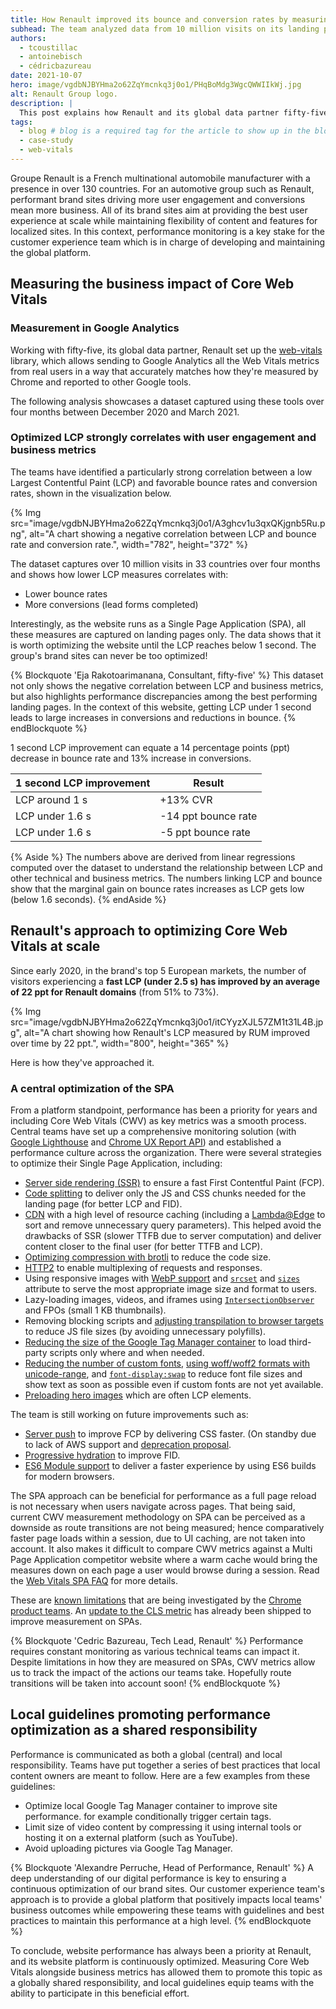 ```yaml
---
title: How Renault improved its bounce and conversion rates by measuring and optimizing Largest Contentful Paint 
subhead: The team analyzed data from 10 million visits on its landing pages and found a strong correlation between Largest Contentful Paint and conversion rate.
authors:
  - tcoustillac
  - antoinebisch
  - cédricbazureau
date: 2021-10-07
hero: image/vgdbNJBYHma2o62ZqYmcnkq3j0o1/PHqBoMdg3WgcQWWIIkWj.jpg
alt: Renault Group logo.
description: |
  This post explains how Renault and its global data partner fifty-five approached measuring and optimizing the Core Web Vitals. The team analyzed data from 10 million visits on its landing pages, found a strong correlation between Largest Contentful Paint and conversions, and doubled up on its optimization effort. We will look at these data points and understand how the teams have organized for optimizations.
tags:
  - blog # blog is a required tag for the article to show up in the blog.
  - case-study
  - web-vitals
---
```


Groupe Renault is a French multinational automobile manufacturer with a presence in over 130 countries. For an automotive group such as Renault, performant brand sites driving more user engagement and conversions mean more business. All of its brand sites aim at providing the best user experience at scale while maintaining flexibility of content and features for localized sites. In this context, performance monitoring is a key stake for the customer experience team which is in charge of developing and maintaining the global platform.

## Measuring the business impact of Core Web Vitals

### Measurement in Google Analytics
Working with fifty-five, its global data partner, Renault set up the [web-vitals](https://github.com/GoogleChrome/web-vitals) library, which allows sending to Google Analytics all the Web Vitals metrics from real users in a way that accurately matches how they're measured by Chrome and reported to other Google tools.

The following analysis showcases a dataset captured using these tools over four months between December 2020 and March 2021.

### Optimized LCP strongly correlates with user engagement and business metrics
The teams have identified a particularly strong correlation between a low Largest Contentful Paint (LCP) and favorable bounce rates and conversion rates, shown in the visualization below.

{% Img src="image/vgdbNJBYHma2o62ZqYmcnkq3j0o1/A3ghcv1u3qxQKjgnb5Ru.png", alt="A chart showing a negative correlation between LCP and bounce rate and conversion rate.", width="782", height="372" %}

The dataset captures over 10 million visits in 33 countries over four months and shows how lower LCP measures correlates with:

-  Lower bounce rates
-  More conversions (lead forms completed)

Interestingly, as the website runs as a Single Page Application (SPA), all these measures are captured on landing pages only. The data shows that it is worth optimizing the website until the LCP reaches below 1 second. The group's brand sites can never be too optimized!

{% Blockquote 'Eja Rakotoarimanana, Consultant, fifty-five' %}
This dataset not only shows the negative correlation between LCP and business metrics, but also highlights performance discrepancies among the best performing landing pages. In the context of this website, getting LCP under 1 second leads to large increases in conversions and reductions in bounce.
{% endBlockquote %}

1 second LCP improvement can equate a 14 percentage points (ppt) decrease in bounce rate and 13% increase in conversions.

<div class="w-table-wrapper">
  <table>
    <thead>
      <tr>
        <th>1 second LCP improvement</th>
        <th>Result</th>
      </tr>
    </thead>
    <tbody>
      <tr>
        <td>LCP around 1&nbsp;s</td>
        <td>+13% CVR</td>
      </tr>
      <tr>
        <td>LCP under 1.6&nbsp;s</td>
        <td>-14 ppt bounce rate</td>
      </tr>
      <tr>
        <td>LCP under 1.6&nbsp;s</td>
        <td>-5 ppt bounce rate</a></td>
      </tr>
    </tbody>
  </table>
</div>

{% Aside %}
The numbers above are derived from linear regressions computed over the dataset to understand the relationship between LCP and other technical and business metrics. The numbers linking LCP and bounce show that the marginal gain on bounce rates increases as LCP gets low (below 1.6 seconds).
{% endAside %}

## Renault's approach to optimizing Core Web Vitals at scale

Since early 2020, in the brand's top 5 European markets, the number of visitors experiencing a **fast LCP (under 2.5&nbsp;s) has improved by an average of 22 ppt for Renault domains** (from 51% to 73%).

{% Img src="image/vgdbNJBYHma2o62ZqYmcnkq3j0o1/itCYyzXJL57ZM1t31L4B.jpg", alt="A chart showing how Renault's LCP measured by RUM improved over time by 22 ppt.", width="800", height="365" %}

Here is how they've approached it.

### A central optimization of the SPA
From a platform standpoint, performance has been a priority for years and including Core Web Vitals (CWV) as key metrics was a smooth process. Central teams have set up a comprehensive monitoring solution (with [Google Lighthouse](https://developers.google.com/web/tools/lighthouse) and [Chrome UX Report API](https://developers.google.com/web/tools/chrome-user-experience-report/api/reference)) and established a performance culture across the organization. There were several strategies to optimize their Single Page Application, including:

+   [Server side rendering (SSR)](https://developers.google.com/web/updates/2019/02/rendering-on-the-web) to ensure a fast First Contentful Paint (FCP). 
+   [Code splitting](/codelab-code-splitting/) to deliver only the JS and CSS chunks needed for the landing page (for better LCP and FID).
+   [CDN](/content-delivery-networks/) with a high level of resource caching (including a [Lambda@Edge](https://aws.amazon.com/lambda/edge/) to sort and remove unnecessary query parameters). This helped avoid the drawbacks of SSR (slower TTFB due to server computation) and deliver content closer to the final user (for better TTFB and LCP).
+   [Optimizing compression with brotli](/codelab-text-compression-brotli/) to reduce the code size.
+   [HTTP2](https://developers.google.com/web/fundamentals/performance/http2/) to enable multiplexing of requests and responses.
+   Using responsive images with [WebP support](/serve-images-webp/) and [`srcset`](/use-srcset-to-automatically-choose-the-right-image/#help-the-browser-choose-the-right-image-size) and [`sizes`](/use-srcset-to-automatically-choose-the-right-image/#what-about-the-display-size-of-the-image) attribute to serve the most appropriate image size and format to users.
+   Lazy-loading images, videos, and iframes using [`IntersectionObserver`](/lazy-loading-images/#images-inline-intersection-observer) and FPOs (small 1&nbsp;KB thumbnails).
+   Removing blocking scripts and [adjusting transpilation to browser targets](/serve-modern-code-to-modern-browsers/#use-@babelpreset-env) to reduce JS file sizes (by avoiding unnecessary polyfills).
+   [Reducing the size of the Google Tag Manager container](https://support.google.com/tagmanager/answer/2772488?hl=en) to load third-party scripts only where and when needed.
+   [Reducing the number of custom fonts](/font-best-practices/#use-fewer-web-fonts), [using woff/woff2 formats with unicode-range](/font-best-practices/#best-practices-2), and  [`font-display:swap`](https://web.dev/font-display/#how-to-avoid-showing-invisible-text) to reduce font file sizes and show text as soon as possible even if custom fonts are not yet available.
+   [Preloading hero images](/preload-responsive-images/) which are often LCP elements.

The team is still working on future improvements such as:

+   [Server push](https://en.wikipedia.org/wiki/HTTP/2_Server_Push) to improve FCP by delivering CSS faster. (On standby due to lack of AWS support and [deprecation proposal](https://groups.google.com/a/chromium.org/g/blink-dev/c/K3rYLvmQUBY/m/vOWBKZGoAQAJ?pli=1).
+   [Progressive hydration](https://developers.google.com/web/updates/2019/02/rendering-on-the-web#rehydration) to improve FID.
+   [ES6 Module support](/codelab-serve-modern-code/#use-lessscript-type%22module%22greater) to deliver a faster experience by using ES6 builds for modern browsers.

The SPA approach can be beneficial for performance as a full page reload is not necessary when users navigate across pages. That being said, current CWV measurement methodology on SPA can be perceived as a downside as route transitions are not being measured; hence comparatively faster page loads within a session, due to UI caching, are not taken into account. It also makes it difficult to compare CWV metrics against a Multi Page Application competitor website where a warm cache would bring the measures down on each page a user would browse during a session. Read the [Web Vitals SPA FAQ](/vitals-spa-faq/) for more details.

These are [known limitations](/vitals-spa-faq/) that are being investigated by the [Chrome product teams](https://github.com/GoogleChrome/web-vitals/issues/119#issuecomment-767298992). An [update to the CLS metric](/better-layout-shift-metric/) has already been shipped to improve measurement on SPAs.

{% Blockquote 'Cedric Bazureau, Tech Lead, Renault' %}
Performance requires constant monitoring as various technical teams can impact it. Despite limitations in how they are measured on SPAs, CWV metrics allow us to track the impact of the actions our teams take. Hopefully route transitions will be taken into account soon!
{% endBlockquote %}

## Local guidelines promoting performance optimization as a shared responsibility
Performance is communicated as both a global (central) and local responsibility. Teams have put together a series of best practices that local content owners are meant to follow. Here are a few examples from these guidelines:

-  Optimize local Google Tag Manager container to improve site performance. for example conditionally trigger certain tags.
-  Limit size of video content by compressing it using internal tools or hosting it on a external platform (such as YouTube).
-  Avoid uploading pictures via Google Tag Manager.

{% Blockquote 'Alexandre Perruche, Head of Performance, Renault' %}
A deep understanding of our digital performance is key to ensuring a continuous optimization of our brand sites. Our customer experience team's approach is to provide a global platform that positively impacts local teams' business outcomes while empowering these teams with guidelines and best practices to maintain this performance at a high level.
{% endBlockquote %}

To conclude, website performance has always been a priority at Renault, and its website platform is continuously optimized. Measuring Core Web Vitals alongside business metrics has allowed them to promote this topic as a globally shared responsibility, and local guidelines equip teams with the ability to participate in this beneficial effort.